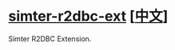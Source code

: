 # [simter-r2dbc-ext](https://github.com/simter/simter-r2dbc-ext) [[中文]]

Simter R2DBC Extension.

[simter-parent]: https://github.com/simter/simter-parent
[中文]: https://github.com/simter/simter-r2dbc-ext/blob/master/docs/README.zh-cn.md